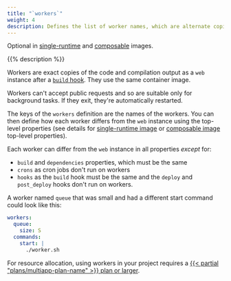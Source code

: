 ```yaml
---
title: "`workers`"
weight: 4
description: Defines the list of worker names, which are alternate copies of the application to run as background processes.
---
```


Optional in [single-runtime](/create-apps/app-reference/single-runtime-image.md#top-level-properties) and [composable](/create-apps/app-reference/composable-image.md#top-level-properties) images. 

{{% description %}}

Workers are exact copies of the code and compilation output as a `web` instance after a [`build` hook](/create-apps/image-properties/hooks.md).
They use the same container image.

Workers can't accept public requests and so are suitable only for background tasks.
If they exit, they're automatically restarted.

The keys of the `workers` definition are the names of the workers.
You can then define how each worker differs from the `web` instance using
the top-level properties (see details for [single-runtime image](/create-apps/app-reference/single-runtime-image.md#top-level-properties) or [composable image](/create-apps/app-reference/composable-image.md#top-level-properties) top-level properties).

Each worker can differ from the `web` instance in all properties _except_ for:

- `build` and `dependencies` properties, which must be the same
- `crons` as cron jobs don't run on workers
- `hooks` as the `build` hook must be the same
  and the `deploy` and `post_deploy` hooks don't run on workers.

A worker named `queue` that was small and had a different start command could look like this:

```yaml {configFile="app"}
workers:
  queue:
    size: S
  commands:
    start: |
      ./worker.sh
```

For resource allocation, using workers in your project requires a [{{< partial "plans/multiapp-plan-name" >}} plan or larger](https://platform.sh/pricing/).
